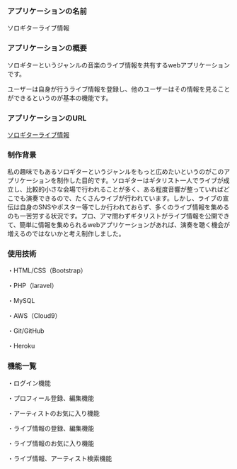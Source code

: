 ### アプリケーションの名前
ソロギターライブ情報


### アプリケーションの概要
ソロギターというジャンルの音楽のライブ情報を共有するwebアプリケーションです。

ユーザーは自身が行うライブ情報を登録し、他のユーザーはその情報を見ることができるというのが基本の機能です。


### アプリケーションのURL
[ソロギターライブ情報](https://sologuitar-live-info.herokuapp.com/)


### 制作背景
私の趣味でもあるソロギターというジャンルをもっと広めたいというのがこのアプリケーションを制作した目的です。ソロギターはギタリスト一人でライブが成立し、比較的小さな会場で行われることが多く、ある程度音響が整っていればどこでも演奏できるので、たくさんライブが行われています。しかし、ライブの宣伝は自身のSNSやポスター等でしか行われておらず、多くのライブ情報を集めるのも一苦労する状況です。プロ、アマ問わずギタリストがライブ情報を公開できて、簡単に情報を集められるwebアプリケーションがあれば、演奏を聴く機会が増えるのではないかと考え制作しました。


### 使用技術
・HTML/CSS（Bootstrap）

・PHP（laravel）

・MySQL

・AWS（Cloud9）

・Git/GitHub

・Heroku


### 機能一覧
・ログイン機能

・プロフィール登録、編集機能

・アーティストのお気に入り機能

・ライブ情報の登録、編集機能

・ライブ情報のお気に入り機能

・ライブ情報、アーティスト検索機能


